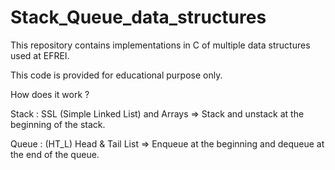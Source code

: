 # Stack_Queue_data_structures

This repository contains implementations in C of multiple data structures used at EFREI.

This code is provided for educational purpose only.

How does it work ?

Stack : SSL (Simple Linked List) and Arrays => Stack and unstack at the beginning of the stack.

Queue : (HT_L) Head & Tail List => Enqueue at the beginning and dequeue at the end of the queue.
